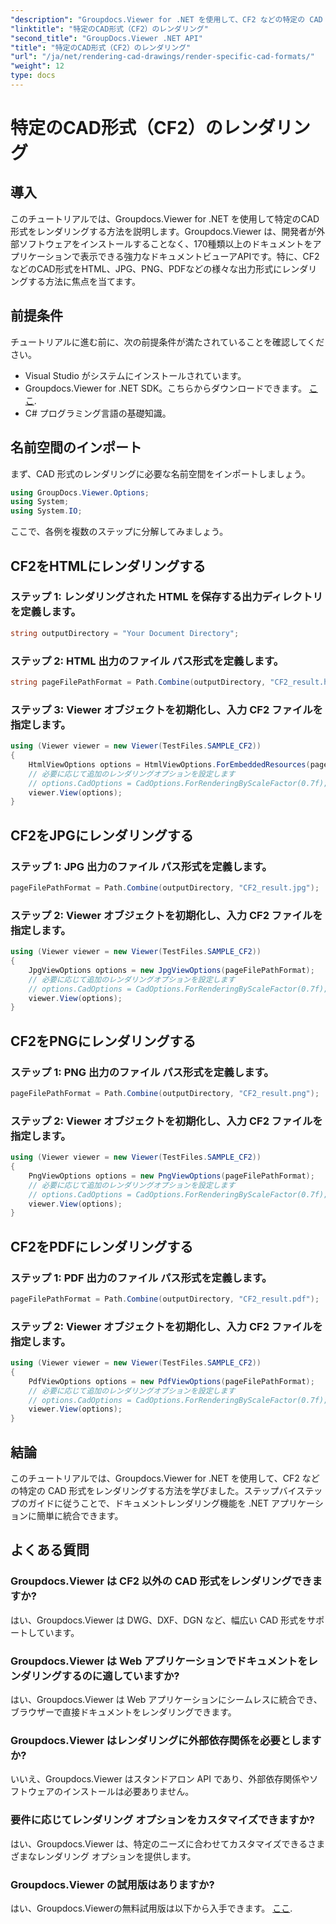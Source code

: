 ```yaml
---
"description": "Groupdocs.Viewer for .NET を使用して、CF2 などの特定の CAD 形式を HTML、JPG、PNG、PDF にレンダリングする方法を学習します。"
"linktitle": "特定のCAD形式（CF2）のレンダリング"
"second_title": "GroupDocs.Viewer .NET API"
"title": "特定のCAD形式（CF2）のレンダリング"
"url": "/ja/net/rendering-cad-drawings/render-specific-cad-formats/"
"weight": 12
type: docs
---
```

# 特定のCAD形式（CF2）のレンダリング

## 導入
このチュートリアルでは、Groupdocs.Viewer for .NET を使用して特定のCAD形式をレンダリングする方法を説明します。Groupdocs.Viewer は、開発者が外部ソフトウェアをインストールすることなく、170種類以上のドキュメントをアプリケーションで表示できる強力なドキュメントビューアAPIです。特に、CF2などのCAD形式をHTML、JPG、PNG、PDFなどの様々な出力形式にレンダリングする方法に焦点を当てます。
## 前提条件
チュートリアルに進む前に、次の前提条件が満たされていることを確認してください。
- Visual Studio がシステムにインストールされています。
- Groupdocs.Viewer for .NET SDK。こちらからダウンロードできます。 [ここ](https://releases。groupdocs.com/viewer/net/).
- C# プログラミング言語の基礎知識。
## 名前空間のインポート
まず、CAD 形式のレンダリングに必要な名前空間をインポートしましょう。
```csharp
using GroupDocs.Viewer.Options;
using System;
using System.IO;
```
ここで、各例を複数のステップに分解してみましょう。
## CF2をHTMLにレンダリングする
### ステップ 1: レンダリングされた HTML を保存する出力ディレクトリを定義します。
```csharp
string outputDirectory = "Your Document Directory";
```
### ステップ 2: HTML 出力のファイル パス形式を定義します。
```csharp
string pageFilePathFormat = Path.Combine(outputDirectory, "CF2_result.html");
```
### ステップ 3: Viewer オブジェクトを初期化し、入力 CF2 ファイルを指定します。
```csharp
using (Viewer viewer = new Viewer(TestFiles.SAMPLE_CF2))
{
    HtmlViewOptions options = HtmlViewOptions.ForEmbeddedResources(pageFilePathFormat);
    // 必要に応じて追加のレンダリングオプションを設定します
    // options.CadOptions = CadOptions.ForRenderingByScaleFactor(0.7f);
    viewer.View(options);
}
```
## CF2をJPGにレンダリングする
### ステップ 1: JPG 出力のファイル パス形式を定義します。
```csharp
pageFilePathFormat = Path.Combine(outputDirectory, "CF2_result.jpg");
```
### ステップ 2: Viewer オブジェクトを初期化し、入力 CF2 ファイルを指定します。
```csharp
using (Viewer viewer = new Viewer(TestFiles.SAMPLE_CF2))
{
    JpgViewOptions options = new JpgViewOptions(pageFilePathFormat);
    // 必要に応じて追加のレンダリングオプションを設定します
    // options.CadOptions = CadOptions.ForRenderingByScaleFactor(0.7f);
    viewer.View(options);
}
```
## CF2をPNGにレンダリングする

### ステップ 1: PNG 出力のファイル パス形式を定義します。
```csharp
pageFilePathFormat = Path.Combine(outputDirectory, "CF2_result.png");
```
### ステップ 2: Viewer オブジェクトを初期化し、入力 CF2 ファイルを指定します。
```csharp
using (Viewer viewer = new Viewer(TestFiles.SAMPLE_CF2))
{
    PngViewOptions options = new PngViewOptions(pageFilePathFormat);
    // 必要に応じて追加のレンダリングオプションを設定します
    // options.CadOptions = CadOptions.ForRenderingByScaleFactor(0.7f);
    viewer.View(options);
}
```
## CF2をPDFにレンダリングする
### ステップ 1: PDF 出力のファイル パス形式を定義します。
```csharp
pageFilePathFormat = Path.Combine(outputDirectory, "CF2_result.pdf");
```
### ステップ 2: Viewer オブジェクトを初期化し、入力 CF2 ファイルを指定します。
```csharp
using (Viewer viewer = new Viewer(TestFiles.SAMPLE_CF2))
{
    PdfViewOptions options = new PdfViewOptions(pageFilePathFormat);
    // 必要に応じて追加のレンダリングオプションを設定します
    // options.CadOptions = CadOptions.ForRenderingByScaleFactor(0.7f);
    viewer.View(options);
}
```

## 結論
このチュートリアルでは、Groupdocs.Viewer for .NET を使用して、CF2 などの特定の CAD 形式をレンダリングする方法を学びました。ステップバイステップのガイドに従うことで、ドキュメントレンダリング機能を .NET アプリケーションに簡単に統合できます。
## よくある質問
### Groupdocs.Viewer は CF2 以外の CAD 形式をレンダリングできますか?
はい、Groupdocs.Viewer は DWG、DXF、DGN など、幅広い CAD 形式をサポートしています。
### Groupdocs.Viewer は Web アプリケーションでドキュメントをレンダリングするのに適していますか?
はい、Groupdocs.Viewer は Web アプリケーションにシームレスに統合でき、ブラウザーで直接ドキュメントをレンダリングできます。
### Groupdocs.Viewer はレンダリングに外部依存関係を必要としますか?
いいえ、Groupdocs.Viewer はスタンドアロン API であり、外部依存関係やソフトウェアのインストールは必要ありません。
### 要件に応じてレンダリング オプションをカスタマイズできますか?
はい、Groupdocs.Viewer は、特定のニーズに合わせてカスタマイズできるさまざまなレンダリング オプションを提供します。
### Groupdocs.Viewer の試用版はありますか?
はい、Groupdocs.Viewerの無料試用版は以下から入手できます。 [ここ](https://releases。groupdocs.com/).